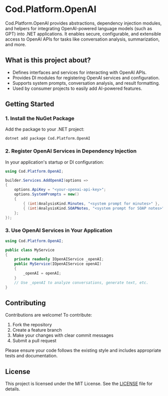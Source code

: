 # Cod.Platform.OpenAI

Cod.Platform.OpenAI provides abstractions, dependency injection modules, and helpers for integrating OpenAI-powered language models (such as GPT) into .NET applications. It enables secure, configurable, and extensible access to OpenAI APIs for tasks like conversation analysis, summarization, and more.

## What is this project about?
- Defines interfaces and services for interacting with OpenAI APIs.
- Provides DI modules for registering OpenAI services and configuration.
- Supports system prompts, conversation analysis, and result formatting.
- Used by consumer projects to easily add AI-powered features.

## Getting Started

### 1. Install the NuGet Package
Add the package to your .NET project:

```
dotnet add package Cod.Platform.OpenAI
```

### 2. Register OpenAI Services in Dependency Injection
In your application's startup or DI configuration:

```csharp
using Cod.Platform.OpenAI;

builder.Services.AddOpenAI(options =>
{
    options.ApiKey = "<your-openai-api-key>";
    options.SystemPrompts = new()
    {
        { (int)AnalysisKind.Minutes, "<system prompt for minutes>" },
        { (int)AnalysisKind.SOAPNotes, "<system prompt for SOAP notes>" },
    };
});
```

### 3. Use OpenAI Services in Your Application

```csharp
using Cod.Platform.OpenAI;

public class MyService
{
    private readonly IOpenAIService _openAI;
    public MyService(IOpenAIService openAI)
    {
        _openAI = openAI;
    }
    // Use _openAI to analyze conversations, generate text, etc.
}
```

## Contributing

Contributions are welcome! To contribute:
1. Fork the repository
2. Create a feature branch
3. Make your changes with clear commit messages
4. Submit a pull request

Please ensure your code follows the existing style and includes appropriate tests and documentation.

## License

This project is licensed under the MIT License. See the [LICENSE](LICENSE) file for details.
